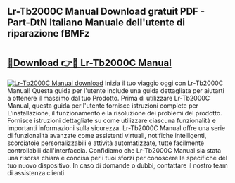 ## Lr-Tb2000C Manual Download gratuit PDF - Part-DtN Italiano Manuale dell'utente di riparazione fBMFz

# <h2><a href="http://df9jxr.blite.top/?on=Lr-Tb2000C+Manual">🔗Download 👉🔴 Lr-Tb2000C Manual</a></h2>

[![Lr-Tb2000C Manual download](https://i.imgur.com/lujVjoI.png)](http://df9jxr.blite.top/?on=Lr-Tb2000C+Manual)
Inizia il tuo viaggio oggi con Lr-Tb2000C Manual! Questa guida per l'utente include una guida dettagliata per aiutarti a ottenere il massimo dal tuo Prodotto. Prima di utilizzare Lr-Tb2000C Manual, questa guida per l'utente fornisce istruzioni complete per L'installazione, il funzionamento e la risoluzione dei problemi del prodotto. Fornisce istruzioni dettagliate su come utilizzare ciascuna funzionalità e importanti informazioni sulla sicurezza. Lr-Tb2000C Manual offre una serie di funzionalità avanzate come assistenti virtuali, notifiche intelligenti, scorciatoie personalizzabili e attività automatizzate, tutte facilmente controllabili dall'interfaccia. Confidiamo che Lr-Tb2000C Manual sia stata una risorsa chiara e concisa per i tuoi sforzi per conoscere le specifiche del tuo nuovo dispositivo. In caso di domande o dubbi, contattare il nostro team di assistenza clienti.
